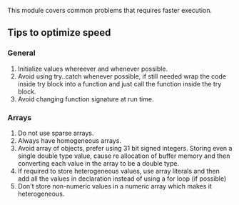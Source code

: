 This module covers common problems that requires faster execution. 

## Tips to optimize speed

### General

1. Initialize values whereever and whenever possible.
2. Avoid using try..catch whenever possible, if still needed wrap the code inside try block into a function and just call the function inside the try block.
3. Avoid changing function signature at run time.

### Arrays

1. Do not use sparse arrays.
2. Always have homogeneous arrays.
3. Avoid array of objects, prefer using 31 bit signed integers. Storing even a single double type value, cause re allocation of buffer memory and then converting each value in the array to be a double type.
4. If required to store heterogeneous values, use array literals and then add all the values in declaration instead of using a for loop (if possible)
5. Don't store non-numeric values in a numeric array which makes it heterogeneous.

